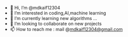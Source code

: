 - 👋 Hi, I’m @mdkaif12304
- 👀 I’m interested in coding,AI,machine learning
- 🌱 I’m currently learning new algorithms ...
- 💞️ I’m looking to collaborate on new projects
- 📫 How to reach me : mail @mdkaif12304@gmail.com

<!---
mdkaif12304/mdkaif12304 is a ✨ special ✨ repository because its `README.md` (this file) appears on your GitHub profile.
You can click the Preview link to take a look at your changes.
--->
